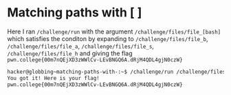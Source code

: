 # Matching paths with [ ]

Here I ran `/challenge/run` with the argument `/challenge/files/file_[bash]` which satisfies the conditon by expanding to `/challenge/files/file_b`, `/challenge/files/file_a`, `/challenge/files/file_s`, `/challenge/files/file_h` and giving the flag `pwn.college{00m7nQEjXD3zWWlCv-LEvBNGQ6A.dRjM4QDL4gjN0czW}`

```bash
hacker@globbing~matching-paths-with-:~$ /challenge/run /challenge/files/file_[bash]
You got it! Here is your flag!
pwn.college{00m7nQEjXD3zWWlCv-LEvBNGQ6A.dRjM4QDL4gjN0czW}
```
